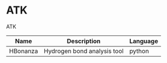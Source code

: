 ATK
===

ATK

| Name     | Description                 | Language |
|----------|-----------------------------|----------|
| HBonanza | Hydrogen bond analysis tool | python   |



